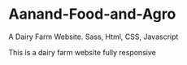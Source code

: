 # Aanand-Food-and-Agro
A Dairy Farm Website. Sass, Html, CSS, Javascript

This is a dairy farm website fully responsive 


